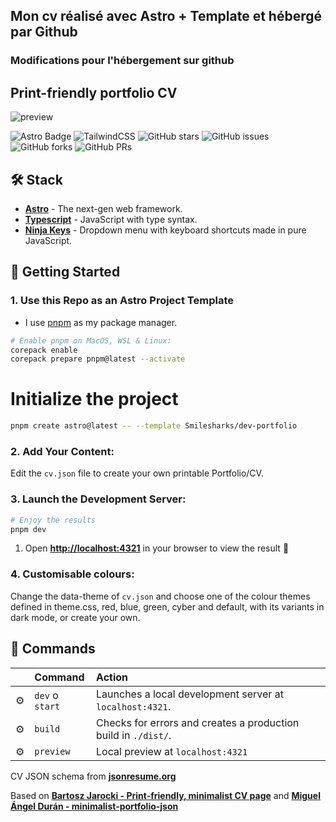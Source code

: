 ## Mon cv réalisé avec Astro + Template et hébergé par Github   

### Modifications pour l'hébergement sur github

## Print-friendly portfolio CV

![preview](https://github.com/user-attachments/assets/44c47034-06e4-412a-b9dd-014593b32215)

![Astro Badge](https://img.shields.io/badge/Astro-BC52EE?logo=astro&logoColor=fff&style=flat)
![TailwindCSS](https://img.shields.io/badge/tailwindcss-0F172A?&logo=tailwindcss)
![GitHub stars](https://img.shields.io/github/stars/Smilesharks/dev-portfolio)
![GitHub issues](https://img.shields.io/github/issues/Smilesharks/dev-portfolio)
![GitHub forks](https://img.shields.io/github/forks/Smilesharks/dev-portfolio)
![GitHub PRs](https://img.shields.io/github/issues-pr/Smilesharks/dev-portfolio)

## 🛠️ Stack

- [**Astro**](https://astro.build/) - The next-gen web framework.
- [**Typescript**](https://www.typescriptlang.org/) - JavaScript with type syntax.
- [**Ninja Keys**](https://github.com/ssleptsov/ninja-keys) - Dropdown menu with keyboard shortcuts made in pure JavaScript.

## 🚀 Getting Started

### 1. Use this Repo as an Astro Project Template

- I use [pnpm](https://pnpm.io/installation) as my package manager.

```bash
# Enable pnpm on MacOS, WSL & Linux:
corepack enable
corepack prepare pnpm@latest --activate
```

# Initialize the project
```bash
pnpm create astro@latest -- --template Smilesharks/dev-portfolio
```

### 2. Add Your Content:

Edit the `cv.json` file to create your own printable Portfolio/CV.

### 3. Launch the Development Server:

```bash
# Enjoy the results
pnpm dev
```
1. Open [**http://localhost:4321**](http://localhost:4321/) in your browser to view the result 🚀

### 4. Customisable colours:
Change the data-theme of `cv.json` and choose one of the colour themes defined in theme.css, red, blue, green, cyber and default, with its variants in dark mode, or create your own.

## 🧞 Commands

|     | Command         | Action                                                                       |
| :-- | :-------------- | :--------------------------------------------------------------------------- |
| ⚙️  | `dev` o `start` | Launches a local development server at `localhost:4321`.                   |
| ⚙️  | `build`         | Checks for errors and creates a production build in `./dist/`. |
| ⚙️  | `preview`       | Local preview at `localhost:4321`                                       |


CV JSON schema from [**jsonresume.org**](https://jsonresume.org/schema/)

Based on [**Bartosz Jarocki - Print-friendly, minimalist CV page**](https://github.com/BartoszJarocki/cv) and [**Miguel Ángel Durán - minimalist-portfolio-json**](https://github.com/midudev/minimalist-portfolio-json)
